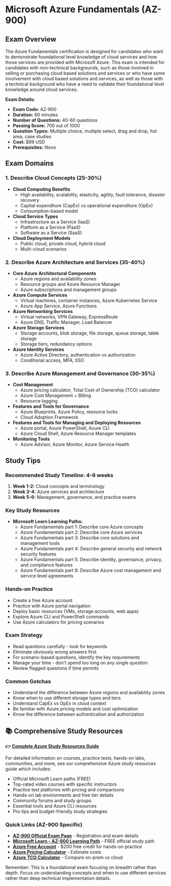 # Microsoft Azure Fundamentals (AZ-900)

## Exam Overview

The Azure Fundamentals certification is designed for candidates who want to demonstrate foundational level knowledge of cloud services and how those services are provided with Microsoft Azure. This exam is intended for candidates with non-technical backgrounds, such as those involved in selling or purchasing cloud based solutions and services or who have some involvement with cloud based solutions and services, as well as those with a technical background who have a need to validate their foundational level knowledge around cloud services.

**Exam Details:**
- **Exam Code:** AZ-900
- **Duration:** 60 minutes
- **Number of Questions:** 40-60 questions
- **Passing Score:** 700 out of 1000
- **Question Types:** Multiple choice, multiple select, drag and drop, hot area, case studies
- **Cost:** $99 USD
- **Prerequisites:** None

## Exam Domains

### 1. Describe Cloud Concepts (25-30%)
- **Cloud Computing Benefits**
  - High availability, scalability, elasticity, agility, fault tolerance, disaster recovery
  - Capital expenditure (CapEx) vs operational expenditure (OpEx)
  - Consumption-based model
- **Cloud Service Types**
  - Infrastructure as a Service (IaaS)
  - Platform as a Service (PaaS)
  - Software as a Service (SaaS)
- **Cloud Deployment Models**
  - Public cloud, private cloud, hybrid cloud
  - Multi-cloud scenarios

### 2. Describe Azure Architecture and Services (35-40%)
- **Core Azure Architectural Components**
  - Azure regions and availability zones
  - Resource groups and Azure Resource Manager
  - Azure subscriptions and management groups
- **Azure Compute Services**
  - Virtual machines, container instances, Azure Kubernetes Service
  - Azure App Service, Azure Functions
- **Azure Networking Services**
  - Virtual networks, VPN Gateway, ExpressRoute
  - Azure DNS, Traffic Manager, Load Balancer
- **Azure Storage Services**
  - Storage accounts, blob storage, file storage, queue storage, table storage
  - Storage tiers, redundancy options
- **Azure Identity Services**
  - Azure Active Directory, authentication vs authorization
  - Conditional access, MFA, SSO

### 3. Describe Azure Management and Governance (30-35%)
- **Cost Management**
  - Azure pricing calculator, Total Cost of Ownership (TCO) calculator
  - Azure Cost Management + Billing
  - Resource tagging
- **Features and Tools for Governance**
  - Azure Blueprints, Azure Policy, resource locks
  - Cloud Adoption Framework
- **Features and Tools for Managing and Deploying Resources**
  - Azure portal, Azure PowerShell, Azure CLI
  - Azure Cloud Shell, Azure Resource Manager templates
- **Monitoring Tools**
  - Azure Advisor, Azure Monitor, Azure Service Health

## Study Tips

### Recommended Study Timeline: 4-6 weeks
1. **Week 1-2:** Cloud concepts and terminology
2. **Week 3-4:** Azure services and architecture
3. **Week 5-6:** Management, governance, and practice exams

### Key Study Resources
- **Microsoft Learn Learning Paths:**
  - Azure Fundamentals part 1: Describe core Azure concepts
  - Azure Fundamentals part 2: Describe core Azure services
  - Azure Fundamentals part 3: Describe core solutions and management tools
  - Azure Fundamentals part 4: Describe general security and network security features
  - Azure Fundamentals part 5: Describe identity, governance, privacy, and compliance features
  - Azure Fundamentals part 6: Describe Azure cost management and service level agreements

### Hands-on Practice
- Create a free Azure account
- Practice with Azure portal navigation
- Deploy basic resources (VMs, storage accounts, web apps)
- Explore Azure CLI and PowerShell commands
- Use Azure calculators for pricing scenarios

### Exam Strategy
- Read questions carefully - look for keywords
- Eliminate obviously wrong answers first
- For scenario-based questions, identify the key requirements
- Manage your time - don't spend too long on any single question
- Review flagged questions if time permits

### Common Gotchas
- Understand the difference between Azure regions and availability zones
- Know when to use different storage types and tiers
- Understand CapEx vs OpEx in cloud context
- Be familiar with Azure pricing models and cost optimization
- Know the difference between authentication and authorization

## 📚 Comprehensive Study Resources

**👉 [Complete Azure Study Resources Guide](../../../.templates/resources-azure.md)**

For detailed information on courses, practice tests, hands-on labs, communities, and more, see our comprehensive Azure study resources guide which includes:
- Official Microsoft Learn paths (FREE)
- Top-rated video courses with specific instructors
- Practice test platforms with pricing and comparisons
- Hands-on lab environments and free tier details
- Community forums and study groups
- Essential tools and Azure CLI resources
- Pro tips and budget-friendly study strategies

### Quick Links (AZ-900 Specific)
- **[AZ-900 Official Exam Page](https://learn.microsoft.com/en-us/certifications/exams/az-900/)** - Registration and exam details
- **[Microsoft Learn - AZ-900 Learning Path](https://learn.microsoft.com/en-us/certifications/azure-fundamentals/)** - FREE official study path
- **[Azure Free Account](https://azure.microsoft.com/en-us/free/)** - $200 free credit for hands-on practice
- **[Azure Pricing Calculator](https://azure.microsoft.com/en-us/pricing/calculator/)** - Estimate costs
- **[Azure TCO Calculator](https://azure.microsoft.com/en-us/pricing/tco/calculator/)** - Compare on-prem vs cloud

Remember: This is a foundational exam focusing on breadth rather than depth. Focus on understanding concepts and when to use different services rather than deep technical implementation details.